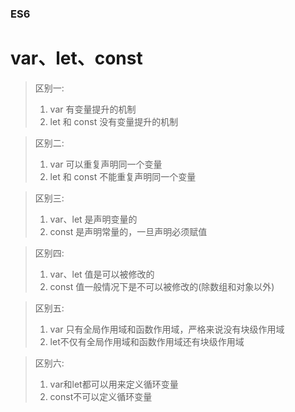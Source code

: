 ### ES6

var、let、const
===============

> 区别一: 
> 1. var 有变量提升的机制
> 2. let 和 const 没有变量提升的机制

> 区别二:
> 1. var 可以重复声明同一个变量
> 2. let 和 const 不能重复声明同一个变量

> 区别三:
> 1. var、let 是声明变量的
> 2. const 是声明常量的，一旦声明必须赋值

> 区别四:
> 1. var、let 值是可以被修改的
> 2. const 值一般情况下是不可以被修改的(除数组和对象以外)

> 区别五:
> 1. var 只有全局作用域和函数作用域，严格来说没有块级作用域
> 2. let不仅有全局作用域和函数作用域还有块级作用域

> 区别六:
> 1. var和let都可以用来定义循环变量
> 2. const不可以定义循环变量

